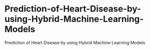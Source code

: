 # Prediction-of-Heart-Disease-by-using-Hybrid-Machine-Learning-Models
Prediction of Heart Disease by using Hybrid  Machine Learning Models
